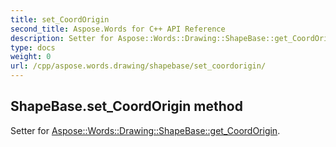 ```yaml
---
title: set_CoordOrigin
second_title: Aspose.Words for C++ API Reference
description: Setter for Aspose::Words::Drawing::ShapeBase::get_CoordOrigin. 
type: docs
weight: 0
url: /cpp/aspose.words.drawing/shapebase/set_coordorigin/
---
```

## ShapeBase.set_CoordOrigin method


Setter for [Aspose::Words::Drawing::ShapeBase::get_CoordOrigin](./get_coordorigin/).


